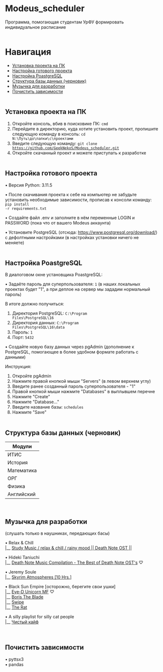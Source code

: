 # Modeus_scheduler
Программа, помогающая студентам УрФУ формировать индивидуальное расписание
<br /> <br />


# Навигация
- [Установка проекта на ПК](#download_project)
- [Настройка готового проекта](#setting_up_project)
- [Настройка PoastgreSQL](#setting_up_postgres)
- [Структура базы данных (черновик)](#database_structure)
- [Музычка для разработки](#music)
- [Почистить зависимости](#clean_up_dependencies)
<br /> <br />


<a name="download_project"></a> 
## Установка проекта на ПК
1. Откройте консоль, вбив в поисковике ПК: <code>cmd</code>
2. Перейдите в директорию, куда хотите установить проект, пропишите следующую команду в консоль: <code>cd N:\Путь\до\папки\с\проектами</code>
3. Введите следующую команду: <code>git clone https://github.com/GeekNekoS/Modeus_scheduler.git </code>
4. Откройте скачанный проект и можете приступать к разработке
<br /> <br />


<a name="setting_up_project"></a>
## Настройка готового проекта
• Версия Python: 3.11.5

• После скачивания проекта к себе на компьютер не забудьте установить необходимые зависимости, прописав к консоли команду: 
<code>pip install -r requirements.txt</code>

• Создайте файл .env и заполните в нём переменные LOGIN и PASSWORD (пока что от вашего Modeus аккаунта)

• Установите PostgreSQL (отсюда: https://www.postgresql.org/download/) с дефолтными настройками (в настройках установки ничего не меняете)
<br /> <br />


<a name="setting_up_postgres"></a>
## Настройка PoastgreSQL
В диалоговом окне установщика PoastgreSQL:

• Задаёте пароль для суперпользователя: <code>1</code> (в наших локальных проектах будет "1", а при деплое на сервер мы зададим нормальный пароль)

В итоге должно получиться:
1. Директория PostgreSQL: <code>C:\Program Files\PostgreSQL\16</code>
2. Директория данных: <code>C:\Program Files\PostgreSQL\16\data</code>
3. Пароль: <code>1</code>
4. Порт: <code>5432</code>

• Создайте новую базу данных через pgAdmin (дополнение к PostgreSQL, помогающее в более удобном формате работать с данными)

Инструкция:
1. Откройте pgAdmin
2. Нажмите правой кнопкой мыши "Servers" (в левом верхнем углу)
3. Введите ранее созданный пароль суперпользователя - "1"
4. Правой кнопкой мыши нажмите "Databases" в выплывшем перечне
5. Нажмите "Create"
6. Нажмите "Database..."
7. Введите название базы: <code>schedules</code>
8. Нажмите "Save"
<br /> <br />


<a name="database_structure"></a>
## Структура базы данных (черновик)
<table>
    <thead>
        <tr><th>Модули</th></tr>
    </thead>
    <tbody>
        <tr><td>ИТИС</td></tr>
        <tr><td>История</td></tr>
        <tr><td>Математика</td></tr>
        <tr><td>ОРГ</td></tr>
        <tr><td>Физика</td></tr>
        <tr><td>Английский</td></tr>
    </tbody>
</table>
<br />


<a name="music"></a>
## Музычка для разработки
(слушать только в наушниках, передающих басы)

• Relax & Chill <br />
|__ [Study Music / relax & chill / rainy mood || Death Note OST ||](https://www.youtube.com/watch?v=uRzHHHz4Ypg) 

• Hideki Taniuchi <br />
|__ [Death Note Music Compilation - The Best of Death Note OST's](https://youtu.be/hKfKYpba0dE) ♡

• Jeremy Soule <br />
|__ [Skyrim Atmospheres [10 Hrs.]](https://www.youtube.com/watch?v=iGUEHPkaE5o)<br />

• Black Sun Empire [осторожно, берегите свои ушки]<br />
|__ [Eye-D Unicorn MF](https://www.youtube.com/watch?v=LT-pfqmq2kc&list=OLAK5uy_nQDBv6d8yGaRObX_mIKW05ksSHOh-txQU&index=22) ♡ <br />
|__ [Boris The Blade](https://www.youtube.com/watch?v=5lAyhChKqNc&list=OLAK5uy_nQDBv6d8yGaRObX_mIKW05ksSHOh-txQU&index=9) <br />
|__ [Swipe](https://www.youtube.com/watch?v=OoG_YE69aPg&list=OLAK5uy_nQDBv6d8yGaRObX_mIKW05ksSHOh-txQU&index=8) <br />
|__ [The Rat](https://www.youtube.com/watch?v=jBhkRqAQo_E&list=OLAK5uy_nQDBv6d8yGaRObX_mIKW05ksSHOh-txQU&index=6)

• A silly playlist for silly cat people <br />
|__ [Чистый кайф](https://www.youtube.com/watch?v=f-gi8k4IRh8)<br />
<br /> <br />


<a name="clean_up_dependencies"></a>
## Почистить зависимости
• pyttsx3 <br />
• pandas
<br /> <br />
